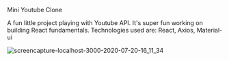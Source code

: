 Mini Youtube Clone

A fun little project playing with Youtube API. It's super fun working on building React fundamentals. 
Technologies used are: React, Axios, Material-ui

![screencapture-localhost-3000-2020-07-20-16_11_34](https://user-images.githubusercontent.com/15523477/87988589-34f3db80-caa6-11ea-84df-fa3e11044e57.png)
